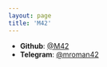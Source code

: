 ```yaml
---
layout: page
title: 'M42'
---
```


- **Github**: [@M42](https://github.com/M42)
- **Telegram**: [@mroman42](https://telegram.me/mroman42)